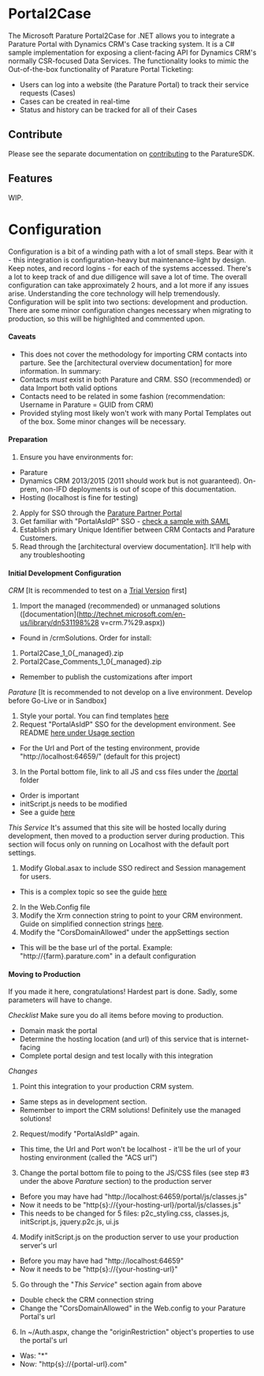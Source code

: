 ﻿# Portal2Case
The Microsoft Parature Portal2Case for .NET allows you to integrate a Parature Portal with Dynamics CRM's Case tracking system. It is a C# sample implementation for exposing a client-facing API for Dynamics CRM's normally CSR-focused Data Services. The functionality looks to mimic the Out-of-the-box functionality of Parature Portal Ticketing:

* Users can log into a website (the Parature Portal) to track their service requests (Cases)
* Cases can be created in real-time
* Status and history can be tracked for all of their Cases
  

## Contribute
Please see the separate documentation on [contributing](CONTRIBUTING.md) to the ParatureSDK.

## Features
WIP.

# Configuration
Configuration is a bit of a winding path with a lot of small steps. Bear with it - this integration is configuration-heavy but maintenance-light by design. Keep notes, and record logins - for each of the systems accessed. There's a lot to keep track of and due dilligence will save a lot of time. The overall configuration can take approximately 2 hours, and a lot more if any issues arise. Understanding the core technology will help tremendously. Configuration will be split into two sections: development and production. There are some minor configuration changes necessary when migrating to production, so this will be highlighted and commented upon.

#### Caveats
* This does not cover the methodology for importing CRM contacts into parture. See the [architectural overview documentation] for more information. In summary:
 * Contacts _must_ exist in both Parature and CRM. SSO (recommended) or data Import both valid options
 * Contacts need to be related in some fashion (recommendation: Username in Parature = GUID from CRM)
* Provided styling most likely won't work with many Portal Templates out of the box. Some minor changes will be necessary.

#### Preparation

1. Ensure you have environments for:
 * Parature
 * Dynamics CRM 2013/2015 (2011 should work but is not guaranteed). On-prem, non-IFD deployments is out of scope of this documentation.
 * Hosting (localhost is fine for testing)
2. Apply for SSO through the [Parature Partner Portal](http://partners.support.parature.com/)
3. Get familiar with "PortalAsIdP" SSO - [check a sample with SAML](https://github.com/brtubb/ParatureSampleSP-SAML)
4. Establish primary Unique Identifier between CRM Contacts and Parature Customers.
5. Read through the [architectural overview documentation]. It'll help with any troubleshooting

#### Initial Development Configuration
_CRM_
[It is recommended to test on a [Trial Version](http://www.microsoft.com/en-us/dynamics/crm-free-trial-overview.aspx) first]

1. Import the managed (recommended) or unmanaged solutions ([documentation](http://technet.microsoft.com/en-us/library/dn531198%28 v=crm.7%29.aspx))
 * Found in /crmSolutions. Order for install: 
  1. Portal2Case_1_0{_managed}.zip
  2. Portal2Case_Comments_1_0{_managed}.zip
 * Remember to publish the customizations after import

_Parature_
[It is recommended to not develop on a live environment. Develop before Go-Live or in Sandbox]

1. Style your portal. You can find templates [here](http://templates.supportcenteronline.com/)
2. Request "PortalAsIdP" SSO for the development environment. See README [here under Usage section](https://github.com/brtubb/ParatureSampleSP-SAML/blob/master/SAMLdecoder/README.md)
 * For the Url and Port of the testing environment, provide "http://localhost:64659/" (default for this project)
3. In the Portal bottom file, link to all JS and css files under the [/portal](portal) folder
 * Order is important
 * initScript.js needs to be modified
 * See a guide [here](portal/LinkingToPortal.md)

_This Service_
It's assumed that this site will be hosted locally during development, then moved to a production server during production. This section will focus only on running on Localhost with the default port settings.

1. Modify Global.asax to include SSO redirect and Session management for users.
 * This is a complex topic so see the guide [here](SingleSignOn.md)
2. In the Web.Config file
 1. Modify the Xrm connection string to point to your CRM environment. Guide on simplified connection strings [here](http://msdn.microsoft.com/en-us/library/gg695810.aspx).
 2. Modify the "CorsDomainAllowed" under the appSettings section
  * This will be the base url of the portal. Example: "http://{farm}.parature.com" in a default configuration

#### Moving to Production
If you made it here, congratulations! Hardest part is done. Sadly, some parameters will have to change. 

_Checklist_
Make sure you do all items before moving to production.
* Domain mask the portal
* Determine the hosting location (and url) of this service that is internet-facing
* Complete portal design and test locally with this integration

_Changes_
1. Point this integration to your production CRM system.
 * Same steps as in development section.
 * Remember to import the CRM solutions! Definitely use the managed solutions!
2. Request/modify "PortalAsIdP" again.
 * This time, the Url and Port won't be localhost - it'll be the url of your hosting environment (called the "ACS url")
3. Change the portal bottom file to poing to the JS/CSS files (see step #3 under the above _Parature_ section) to the production server
 * Before you may have had "http://localhost:64659/portal/js/classes.js"
 * Now it needs to be "http{s}://{your-hosting-url}/portal/js/classes.js"
 * This needs to be changed for 5 files: p2c_styling.css, classes.js, initScript.js, jquery.p2c.js, ui.js
4. Modify initScript.js on the production server to use your production server's url
 * Before you may have had "http://localhost:64659"
 * Now it needs to be "http{s}://{your-hosting-url}"
5. Go through the "_This Service_" section again from above
 * Double check the CRM connection string
 * Change the "CorsDomainAllowed" in the Web.config to your Parature Portal's url
6. In ~/Auth.aspx, change the "originRestriction" object's properties to use the portal's url
 * Was: "*"
 * Now: "http{s}://{portal-url}.com"